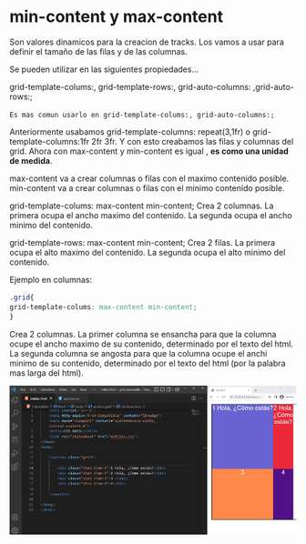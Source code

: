 # min-content y max-content

Son valores dinamicos para la creacion de tracks. 
Los vamos a usar para definir el tamaño de las filas y de las columnas.

Se pueden utilizar en las siguientes propiedades...

grid-template-colums:, grid-template-rows:, grid-auto-columns: ,grid-auto-rows:; 


`Es mas comun usarlo en grid-template-colums:, grid-auto-columns:;`

Anteriormente usabamos grid-template-columns: repeat(3,1fr) o grid-template-columns:1fr 2fr 3fr. Y con esto creabamos las filas y columnas del grid. Ahora con max-content y min-content es igual , **es como una unidad de medida**.

max-content va a crear columnas o filas con el maximo contenido posible.
min-content va a crear columnas o filas con el minimo contenido posible.


grid-template-colums: max-content min-content;
Crea 2 columnas. La primera ocupa el ancho maximo del contenido. La segunda ocupa el ancho minimo del contenido.

grid-template-rows: max-content min-content;
Crea 2 filas. La primera ocupa el alto maximo del contenido. La segunda ocupa el alto minimo del contenido. 


Ejemplo en columnas:
```css
.grid{
grid-template-colums: max-content min-content;
}
```

Crea 2 columnas. 
La primer columna se ensancha para que la columna ocupe el ancho maximo de su contenido, determinado por el texto del html.
La segunda columna se angosta para que la columna ocupe el anchi minimo de su contenido, determinado por el texto del html (por la palabra mas larga del html).


![max-content y min-content en grid-template-colums:](<imagenes/max-content y min-content.png>)